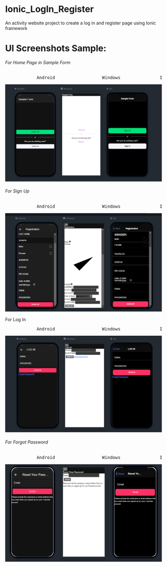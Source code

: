 # Ionic_LogIn_Register

An activity website project to create a log in and register page using Ionic framework

# UI Screenshots Sample:

###### For Home Page in Sample Form

<pre>            Android 		 		  Windows 				IOS</pre>

![1658402912091](image/README/1658402912091.png)

###### For Sign Up

<pre>            Android 		 		  Windows 				IOS</pre>

![1658391718662](image/README/1658391718662.png)

For Log In

<pre>            Android 		 		  Windows 				IOS</pre>

![1658391750386](image/README/1658391750386.png)

###### For Forgot Password

<pre>            Android 		 		  Windows 				IOS</pre>

![1658378815947](image/README/1658378815947.png)
